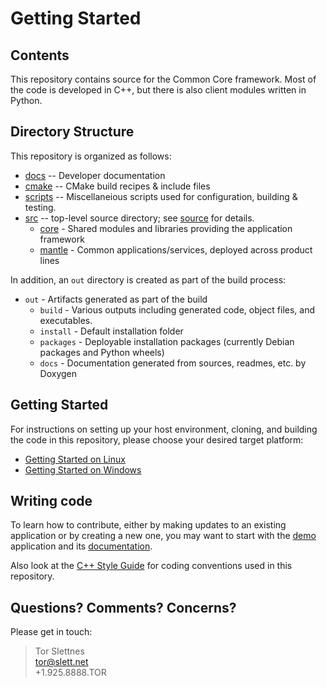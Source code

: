 Getting Started
===============

Contents
--------

This repository contains source for the Common Core framework. Most of the code is developed in C++, but there is also client modules written in Python.

Directory Structure
-------------------

This repository is organized as follows:

* [docs](docs/) -- Developer documentation
* [cmake](cmake/) -- CMake build recipes & include files
* [scripts](scripts/) -- Miscellaneious scripts used for configuration, building & testing.
* [src](src/) -- top-level source directory; see [source](src/README.md) for details.
  * [core](src/core/) - Shared modules and libraries providing the application framework
  * [mantle](src/mantle/) - Common applications/services, deployed across product lines

In addition, an `out` directory is created as part of the build process:

* `out` - Artifacts generated as part of the build
  * `build` - Various outputs including generated code, object files, and executables.
  * `install` - Default installation folder
  * `packages` - Deployable installation packages (currently Debian packages and Python wheels)
  * `docs` - Documentation generated from sources, readmes, etc. by Doxygen


Getting Started
---------------

For instructions on setting up your host environment, cloning, and building the code in this repository, please choose your desired target platform:

* [Getting Started on Linux](docs/building/linux/README.md)
* [Getting Started on Windows](docs/building/windows/README.md)


## Writing code

To learn how to contribute, either by making updates to an existing application or by creating a new one, you may want to start with the [demo](src/mantle/demo) application and its [documentation](src/mantle/demo/README.md).

Also look at the [C++ Style Guide](docs/developing/style-guide-cpp.md) for coding conventions used in this repository.


Questions? Comments? Concerns?
------------------------------

Please get in touch:

> Tor Slettnes  
> tor@slett.net  
> +1.925.8888.TOR
